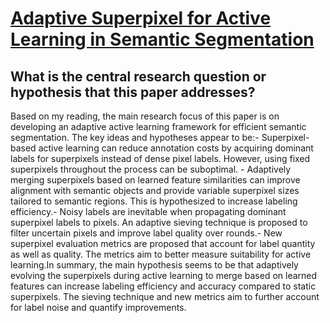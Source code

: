 # [Adaptive Superpixel for Active Learning in Semantic Segmentation](https://arxiv.org/abs/2303.16817)

## What is the central research question or hypothesis that this paper addresses?

Based on my reading, the main research focus of this paper is on developing an adaptive active learning framework for efficient semantic segmentation. The key ideas and hypotheses appear to be:- Superpixel-based active learning can reduce annotation costs by acquiring dominant labels for superpixels instead of dense pixel labels. However, using fixed superpixels throughout the process can be suboptimal. - Adaptively merging superpixels based on learned feature similarities can improve alignment with semantic objects and provide variable superpixel sizes tailored to semantic regions. This is hypothesized to increase labeling efficiency.- Noisy labels are inevitable when propagating dominant superpixel labels to pixels. An adaptive sieving technique is proposed to filter uncertain pixels and improve label quality over rounds.- New superpixel evaluation metrics are proposed that account for label quantity as well as quality. The metrics aim to better measure suitability for active learning.In summary, the main hypothesis seems to be that adaptively evolving the superpixels during active learning to merge based on learned features can increase labeling efficiency and accuracy compared to static superpixels. The sieving technique and new metrics aim to further account for label noise and quantify improvements.
